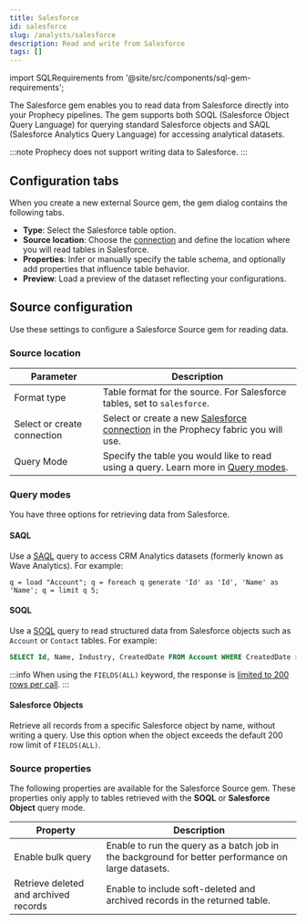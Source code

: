 ```yaml
---
title: Salesforce
id: salesforce
slug: /analysts/salesforce
description: Read and write from Salesforce
tags: []
---
```


import SQLRequirements from '@site/src/components/sql-gem-requirements';

<SQLRequirements
  execution_engine="Prophecy Automate"
  sql_package_name=""
  sql_package_version=""
/>

The Salesforce gem enables you to read data from Salesforce directly into your Prophecy pipelines. The gem supports both SOQL (Salesforce Object Query Language) for querying standard Salesforce objects and SAQL (Salesforce Analytics Query Language) for accessing analytical datasets.

:::note
Prophecy does not support writing data to Salesforce.
:::

## Configuration tabs

When you create a new external Source gem, the gem dialog contains the following tabs.

- **Type**: Select the Salesforce table option.
- **Source location**: Choose the [connection](/administration/fabrics/prophecy-fabrics/connections/) and define the location where you will read tables in Salesforce.
- **Properties**: Infer or manually specify the table schema, and optionally add properties that influence table behavior.
- **Preview**: Load a preview of the dataset reflecting your configurations.

## Source configuration

Use these settings to configure a Salesforce Source gem for reading data.

### Source location

| Parameter                   | Description                                                                                                                                          |
| --------------------------- | ---------------------------------------------------------------------------------------------------------------------------------------------------- |
| Format type                 | Table format for the source. For Salesforce tables, set to `salesforce`.                                                                             |
| Select or create connection | Select or create a new [Salesforce connection](/administration/fabrics/prophecy-fabrics/connections/salesforce) in the Prophecy fabric you will use. |
| Query Mode                  | Specify the table you would like to read using a query. Learn more in [Query modes](#query-modes).                                                   |

### Query modes

You have three options for retrieving data from Salesforce.

#### SAQL

Use a [SAQL](https://developer.salesforce.com/docs/atlas.en-us.bi_dev_guide_saql.meta/bi_dev_guide_saql/bi_saql_intro.htm) query to access CRM Analytics datasets (formerly known as Wave Analytics). For example:

```
q = load "Account"; q = foreach q generate 'Id' as 'Id', 'Name' as 'Name'; q = limit q 5;
```

#### SOQL

Use a [SOQL](https://developer.salesforce.com/docs/atlas.en-us.soql_sosl.meta/soql_sosl/sforce_api_calls_soql.htm) query to read structured data from Salesforce objects such as `Account` or `Contact` tables. For example:

```SQL
SELECT Id, Name, Industry, CreatedDate FROM Account WHERE CreatedDate >= LAST_N_DAYS:30
```

:::info
When using the `FIELDS(ALL)` keyword, the response is [limited to 200 rows per call](https://developer.salesforce.com/docs/atlas.en-us.soql_sosl.meta/soql_sosl/sforce_api_calls_soql_select_fields.htm#limiting_result_rows).
:::

#### Salesforce Objects

Retrieve all records from a specific Salesforce object by name, without writing a query. Use this option when the object exceeds the default 200 row limit of `FIELDS(ALL)`.

### Source properties

The following properties are available for the Salesforce Source gem. These properties only apply to tables retrieved with the **SOQL** or **Salesforce Object** query mode.

| Property                              | Description                                                                                        |
| ------------------------------------- | -------------------------------------------------------------------------------------------------- |
| Enable bulk query                     | Enable to run the query as a batch job in the background for better performance on large datasets. |
| Retrieve deleted and archived records | Enable to include soft-deleted and archived records in the returned table.                         |

